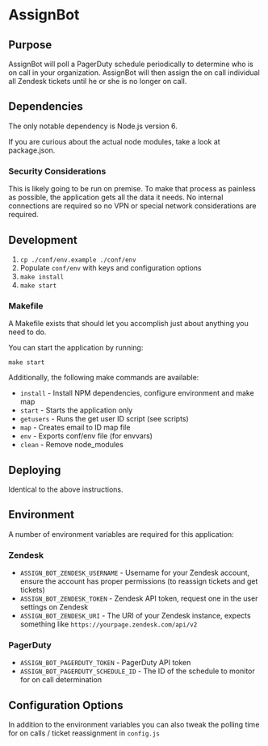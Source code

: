 # AssignBot

## Purpose

AssignBot will poll a PagerDuty schedule periodically to determine who is on call in your organization. AssignBot will then assign the on call individual all Zendesk tickets until he or she is no longer on call.

## Dependencies

The only notable dependency is Node.js version 6.

If you are curious about the actual node modules, take a look at package.json.

### Security Considerations

This is likely going to be run on premise. To make that process as painless as possible, the application gets all the data it needs. No internal connections are required so no VPN or special network considerations are required.

## Development

1. `cp ./conf/env.example ./conf/env`
2. Populate `conf/env` with keys and configuration options
3. `make install`
4. `make start`

### Makefile

A Makefile exists that should let you accomplish just about anything you need to do.

You can start the application by running:

`make start`

Additionally, the following make commands are available:

* `install` - Install NPM dependencies, configure environment and make map
* `start` - Starts the application only
* `getusers` - Runs the get user ID script (see scripts)
* `map` - Creates email to ID map file 
* `env` - Exports conf/env file (for envvars)
* `clean` - Remove node_modules

## Deploying

Identical to the above instructions.

## Environment

A number of environment variables are required for this application:

### Zendesk

* `ASSIGN_BOT_ZENDESK_USERNAME` - Username for your Zendesk account, ensure the account has proper permissions (to reassign tickets and get tickets)
* `ASSIGN_BOT_ZENDESK_TOKEN` - Zendesk API token, request one in the user settings on Zendesk
* `ASSIGN_BOT_ZENDESK_URI` - The URI of your Zendesk instance, expects something like `https://yourpage.zendesk.com/api/v2`

### PagerDuty
* `ASSIGN_BOT_PAGERDUTY_TOKEN` - PagerDuty API token
* `ASSIGN_BOT_PAGERDUTY_SCHEDULE_ID` - The ID of the schedule to monitor for on call determination

## Configuration Options

In addition to the environment variables you can also tweak the polling time for on calls / ticket reassignment in `config.js`
